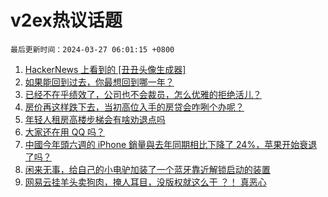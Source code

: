 # v2ex热议话题

`最后更新时间：2024-03-27 06:01:15 +0800`

1. [HackerNews 上看到的 [丑丑头像生成器]](https://www.v2ex.com/t/1027006)
1. [如果能回到过去，你最想回到哪一年？](https://www.v2ex.com/t/1027003)
1. [已经不在乎绩效了，公司也不会裁员，怎么优雅的拒绝活儿？](https://www.v2ex.com/t/1027121)
1. [房价再这样跌下去，当初高位入手的房贷会咋咧个办呢？](https://www.v2ex.com/t/1027163)
1. [年轻人租房高楼步梯会有啥劝退点吗](https://www.v2ex.com/t/1027055)
1. [大家还在用 QQ 吗？](https://www.v2ex.com/t/1027062)
1. [中國今年頭六週的 iPhone 銷量與去年同期相比下降了 24%，苹果开始衰退了吗？](https://www.v2ex.com/t/1027206)
1. [闲来无事，给自己的小电驴加装了一个蓝牙靠近解锁启动的装置](https://www.v2ex.com/t/1027088)
1. [网易云挂羊头卖狗肉，掩人耳目，没版权就这么干 ？！ 真恶心](https://www.v2ex.com/t/1027014)

